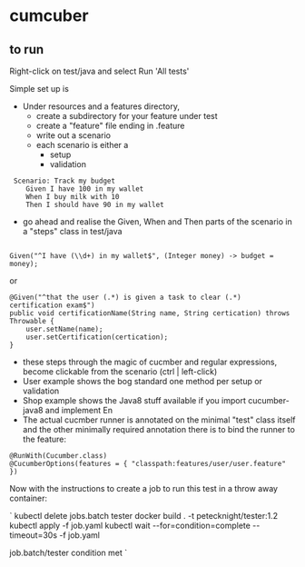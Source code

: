 # cumcuber

## to run

Right-click on test/java and select Run 'All tests'

Simple set up is

* Under resources and a features directory, 
  * create a subdirectory for your feature under test
  * create a "feature" file ending in .feature
  * write out a scenario
  * each scenario is either a 
    * setup
    * validation
    
```
 Scenario: Track my budget
    Given I have 100 in my wallet
    When I buy milk with 10
    Then I should have 90 in my wallet
```
    
  * go ahead and realise the Given, When and Then parts of the scenario in a "steps" class in test/java
  
```
 
Given("^I have (\\d+) in my wallet$", (Integer money) -> budget = money);

```
 or
 
``` 
@Given("^that the user (.*) is given a task to clear (.*) certification exam$")
public void certificationName(String name, String certication) throws Throwable {
	user.setName(name);
	user.setCertification(certication);
}
```

  * these steps through the magic of cucmber and regular expressions, become clickable from the scenario (ctrl | left-click)
  * User example shows the bog standard one method per setup or validation
  * Shop example shows the Java8 stuff available if you import cucumber-java8 and implement En
* The actual cucmber runner is annotated on the minimal "test" class itself and the other minimally required annotation 
there is to bind the runner to the feature:
```
@RunWith(Cucumber.class)
@CucumberOptions(features = { "classpath:features/user/user.feature" })

```

Now with the instructions to create a job to run this test in a throw away container:

`
kubectl delete jobs.batch tester
docker build . -t petecknight/tester:1.2
kubectl apply -f job.yaml
kubectl wait --for=condition=complete --timeout=30s -f job.yaml

job.batch/tester condition met
`